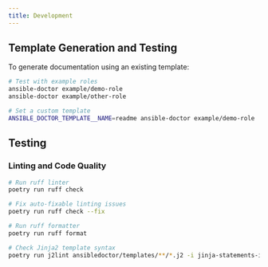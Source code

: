 ```yaml
---
title: Development
---
```


## Template Generation and Testing

To generate documentation using an existing template:

```bash
# Test with example roles
ansible-doctor example/demo-role
ansible-doctor example/other-role

# Set a custom template
ANSIBLE_DOCTOR_TEMPLATE__NAME=readme ansible-doctor example/demo-role
```

## Testing

### Linting and Code Quality

```bash
# Run ruff linter
poetry run ruff check

# Fix auto-fixable linting issues
poetry run ruff check --fix

# Run ruff formatter
poetry run ruff format

# Check Jinja2 template syntax
poetry run j2lint ansibledoctor/templates/**/*.j2 -i jinja-statements-indentation jinja-statements-delimiter
```
